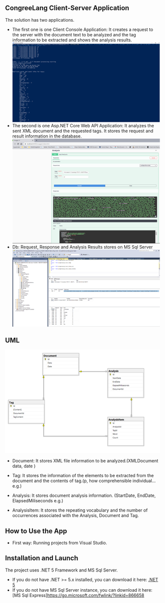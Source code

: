 ## CongreeLang Client-Server Application
The solution has two applications. 
- The first one is one Client Console Application: It creates a request to the server with the document text to be analyzed and the tag information to be extracted and shows the analysis results.
![Client](https://github.com/mehmetyagci/CongreeLang/blob/master/screehshots/1ClientApp.png)
- The second is one Asp.NET Core Web API Application: It analyzes the sent XML document and the requested tags. It stores the request and result information in the database.
![Server](https://github.com/mehmetyagci/CongreeLang/blob/master/screehshots/2Server.png)
- Db: Request, Response and Analysis Results stores on MS Sql Server
![Db](https://github.com/mehmetyagci/CongreeLang/blob/master/screehshots/3Db.png)

## UML
![UML](https://github.com/mehmetyagci/CongreeLang/blob/master/screehshots/4UML_Diagram.png)
 - Document: It stores XML file information to be analyzed.(XMLDocument data, date )
 - Tag: It stores the information of the elements to be extracted from the document and the contents of tag.(p, how comprehensible individual...  e.g.)

 - Analysis: It stores document analysis information. (StartDate, EndDate, ElapsedMiliseconds e.g.)
 - AnalysisItem: It stores the repeating vocabulary and the number of occurrences associated with the Analysis, Document and Tag.

 ## How to Use the App
 - First way: Running projects from Visual Studio.  

 ## Installation and Launch
 The project uses .NET 5 Framework and MS Sql Server. 
 - If you do not have .NET >= 5.x installed, you can download it here: [.NET 5](https://dotnet.microsoft.com/download/dotnet/5.0)
 - If you do not have MS Sql Server instance, you can download it here: [MS Sql Express]https://go.microsoft.com/fwlink/?linkid=866658



